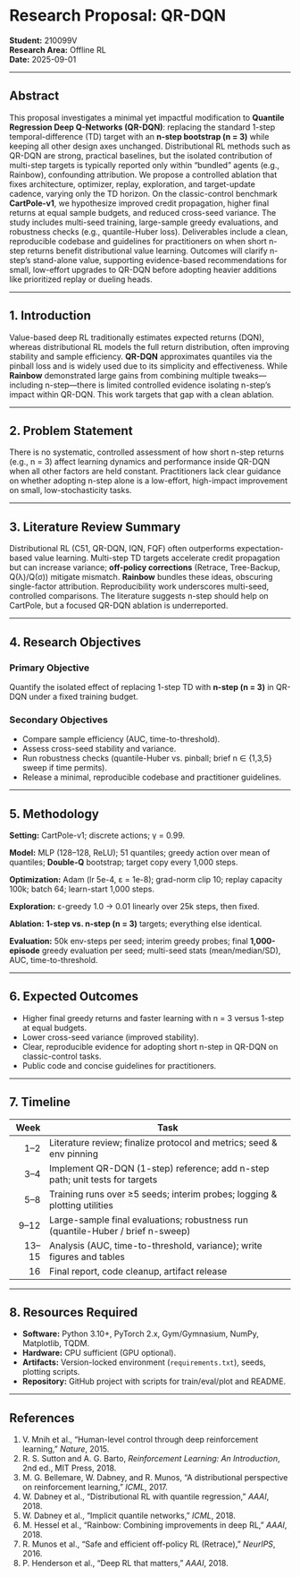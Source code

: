 # Research Proposal: QR-DQN

**Student:** 210099V  
**Research Area:** Offline RL  
**Date:** 2025-09-01  

---

## Abstract
This proposal investigates a minimal yet impactful modification to **Quantile Regression Deep Q-Networks (QR-DQN)**: replacing the standard 1-step temporal-difference (TD) target with an **n-step bootstrap (n = 3)** while keeping all other design axes unchanged. Distributional RL methods such as QR-DQN are strong, practical baselines, but the isolated contribution of multi-step targets is typically reported only within “bundled” agents (e.g., Rainbow), confounding attribution. We propose a controlled ablation that fixes architecture, optimizer, replay, exploration, and target-update cadence, varying only the TD horizon. On the classic-control benchmark **CartPole-v1**, we hypothesize improved credit propagation, higher final returns at equal sample budgets, and reduced cross-seed variance. The study includes multi-seed training, large-sample greedy evaluations, and robustness checks (e.g., quantile-Huber loss). Deliverables include a clean, reproducible codebase and guidelines for practitioners on when short n-step returns benefit distributional value learning. Outcomes will clarify n-step’s stand-alone value, supporting evidence-based recommendations for small, low-effort upgrades to QR-DQN before adopting heavier additions like prioritized replay or dueling heads.

---

## 1. Introduction
Value-based deep RL traditionally estimates expected returns (DQN), whereas distributional RL models the full return distribution, often improving stability and sample efficiency. **QR-DQN** approximates quantiles via the pinball loss and is widely used due to its simplicity and effectiveness. While **Rainbow** demonstrated large gains from combining multiple tweaks—including n-step—there is limited controlled evidence isolating n-step’s impact within QR-DQN. This work targets that gap with a clean ablation.

---

## 2. Problem Statement
There is no systematic, controlled assessment of how short n-step returns (e.g., n = 3) affect learning dynamics and performance inside QR-DQN when all other factors are held constant. Practitioners lack clear guidance on whether adopting n-step alone is a low-effort, high-impact improvement on small, low-stochasticity tasks.

---

## 3. Literature Review Summary
Distributional RL (C51, QR-DQN, IQN, FQF) often outperforms expectation-based value learning. Multi-step TD targets accelerate credit propagation but can increase variance; **off-policy corrections** (Retrace, Tree-Backup, Q(λ)/Q(σ)) mitigate mismatch. **Rainbow** bundles these ideas, obscuring single-factor attribution. Reproducibility work underscores multi-seed, controlled comparisons. The literature suggests n-step should help on CartPole, but a focused QR-DQN ablation is underreported.

---

## 4. Research Objectives

### Primary Objective
Quantify the isolated effect of replacing 1-step TD with **n-step (n = 3)** in QR-DQN under a fixed training budget.

### Secondary Objectives
- Compare sample efficiency (AUC, time-to-threshold).  
- Assess cross-seed stability and variance.  
- Run robustness checks (quantile-Huber vs. pinball; brief n ∈ {1,3,5} sweep if time permits).  
- Release a minimal, reproducible codebase and practitioner guidelines.

---

## 5. Methodology

**Setting:** CartPole-v1; discrete actions; γ = 0.99.  

**Model:** MLP (128–128, ReLU); 51 quantiles; greedy action over mean of quantiles; **Double-Q** bootstrap; target copy every 1,000 steps.  

**Optimization:** Adam (lr 5e-4, ε = 1e-8); grad-norm clip 10; replay capacity 100k; batch 64; learn-start 1,000 steps.  

**Exploration:** ε-greedy 1.0 → 0.01 linearly over 25k steps, then fixed.  

**Ablation:** **1-step vs. n-step (n = 3)** targets; everything else identical.  

**Evaluation:** 50k env-steps per seed; interim greedy probes; final **1,000-episode** greedy evaluation per seed; multi-seed stats (mean/median/SD), AUC, time-to-threshold.

---

## 6. Expected Outcomes
- Higher final greedy returns and faster learning with n = 3 versus 1-step at equal budgets.  
- Lower cross-seed variance (improved stability).  
- Clear, reproducible evidence for adopting short n-step in QR-DQN on classic-control tasks.  
- Public code and concise guidelines for practitioners.

---

## 7. Timeline

| **Week** | **Task** |
|---------:|----------|
| 1–2 | Literature review; finalize protocol and metrics; seed & env pinning |
| 3–4 | Implement QR-DQN (1-step) reference; add n-step path; unit tests for targets |
| 5–8 | Training runs over ≥5 seeds; interim probes; logging & plotting utilities |
| 9–12 | Large-sample final evaluations; robustness run (quantile-Huber / brief n-sweep) |
| 13–15 | Analysis (AUC, time-to-threshold, variance); write figures and tables |
| 16 | Final report, code cleanup, artifact release |

---

## 8. Resources Required
- **Software:** Python 3.10+, PyTorch 2.x, Gym/Gymnasium, NumPy, Matplotlib, TQDM.  
- **Hardware:** CPU sufficient (GPU optional).  
- **Artifacts:** Version-locked environment (`requirements.txt`), seeds, plotting scripts.  
- **Repository:** GitHub project with scripts for train/eval/plot and README.

---

## References

1. V. Mnih et al., “Human-level control through deep reinforcement learning,” *Nature*, 2015.  
2. R. S. Sutton and A. G. Barto, *Reinforcement Learning: An Introduction*, 2nd ed., MIT Press, 2018.  
3. M. G. Bellemare, W. Dabney, and R. Munos, “A distributional perspective on reinforcement learning,” *ICML*, 2017.  
4. W. Dabney et al., “Distributional RL with quantile regression,” *AAAI*, 2018.  
5. W. Dabney et al., “Implicit quantile networks,” *ICML*, 2018.  
6. M. Hessel et al., “Rainbow: Combining improvements in deep RL,” *AAAI*, 2018.  
7. R. Munos et al., “Safe and efficient off-policy RL (Retrace),” *NeurIPS*, 2016.  
8. P. Henderson et al., “Deep RL that matters,” *AAAI*, 2018.  

